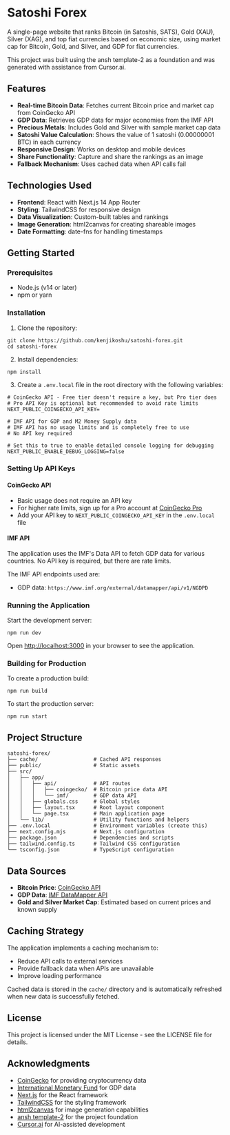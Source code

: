 # Satoshi Forex

A single-page website that ranks Bitcoin (in Satoshis, SATS), Gold (XAU), Silver (XAG), and top fiat currencies based on economic size, using market cap for Bitcoin, Gold, and Silver, and GDP for fiat currencies.

This project was built using the ansh template-2 as a foundation and was generated with assistance from Cursor.ai.

## Features

- **Real-time Bitcoin Data**: Fetches current Bitcoin price and market cap from CoinGecko API
- **GDP Data**: Retrieves GDP data for major economies from the IMF API
- **Precious Metals**: Includes Gold and Silver with sample market cap data
- **Satoshi Value Calculation**: Shows the value of 1 satoshi (0.00000001 BTC) in each currency
- **Responsive Design**: Works on desktop and mobile devices
- **Share Functionality**: Capture and share the rankings as an image
- **Fallback Mechanism**: Uses cached data when API calls fail

## Technologies Used

- **Frontend**: React with Next.js 14 App Router
- **Styling**: TailwindCSS for responsive design
- **Data Visualization**: Custom-built tables and rankings
- **Image Generation**: html2canvas for creating shareable images
- **Date Formatting**: date-fns for handling timestamps

## Getting Started

### Prerequisites

- Node.js (v14 or later)
- npm or yarn

### Installation

1. Clone the repository:
```
git clone https://github.com/kenjikoshu/satoshi-forex.git
cd satoshi-forex
```

2. Install dependencies:
```
npm install
```

3. Create a `.env.local` file in the root directory with the following variables:
```
# CoinGecko API - Free tier doesn't require a key, but Pro tier does
# Pro API Key is optional but recommended to avoid rate limits
NEXT_PUBLIC_COINGECKO_API_KEY=

# IMF API for GDP and M2 Money Supply data
# IMF API has no usage limits and is completely free to use
# No API key required

# Set this to true to enable detailed console logging for debugging
NEXT_PUBLIC_ENABLE_DEBUG_LOGGING=false
```

### Setting Up API Keys

#### CoinGecko API
- Basic usage does not require an API key
- For higher rate limits, sign up for a Pro account at [CoinGecko Pro](https://www.coingecko.com/en/api/pricing)
- Add your API key to `NEXT_PUBLIC_COINGECKO_API_KEY` in the `.env.local` file

#### IMF API
The application uses the IMF's Data API to fetch GDP data for various countries. No API key is required, but there are rate limits.

The IMF API endpoints used are:
- GDP data: `https://www.imf.org/external/datamapper/api/v1/NGDPD`

### Running the Application

Start the development server:
```
npm run dev
```

Open [http://localhost:3000](http://localhost:3000) in your browser to see the application.

### Building for Production

To create a production build:
```
npm run build
```

To start the production server:
```
npm run start
```

## Project Structure

```
satoshi-forex/
├── cache/                  # Cached API responses
├── public/                 # Static assets
├── src/
│   ├── app/
│   │   ├── api/            # API routes
│   │   │   ├── coingecko/  # Bitcoin price data API
│   │   │   └── imf/        # GDP data API
│   │   ├── globals.css     # Global styles
│   │   ├── layout.tsx      # Root layout component
│   │   └── page.tsx        # Main application page
│   └── lib/                # Utility functions and helpers
├── .env.local              # Environment variables (create this)
├── next.config.mjs         # Next.js configuration
├── package.json            # Dependencies and scripts
├── tailwind.config.ts      # Tailwind CSS configuration
└── tsconfig.json           # TypeScript configuration
```

## Data Sources

- **Bitcoin Price**: [CoinGecko API](https://www.coingecko.com/en/api)
- **GDP Data**: [IMF DataMapper API](https://www.imf.org/external/datamapper/api/v1/NGDPD)
- **Gold and Silver Market Cap**: Estimated based on current prices and known supply

## Caching Strategy

The application implements a caching mechanism to:
- Reduce API calls to external services
- Provide fallback data when APIs are unavailable
- Improve loading performance

Cached data is stored in the `cache/` directory and is automatically refreshed when new data is successfully fetched.

## License

This project is licensed under the MIT License - see the LICENSE file for details.

## Acknowledgments

- [CoinGecko](https://www.coingecko.com/) for providing cryptocurrency data
- [International Monetary Fund](https://www.imf.org/) for GDP data
- [Next.js](https://nextjs.org/) for the React framework
- [TailwindCSS](https://tailwindcss.com/) for the styling framework
- [html2canvas](https://html2canvas.hertzen.com/) for image generation capabilities
- [ansh template-2](https://github.com/ansh/template-2) for the project foundation
- [Cursor.ai](https://cursor.sh/) for AI-assisted development